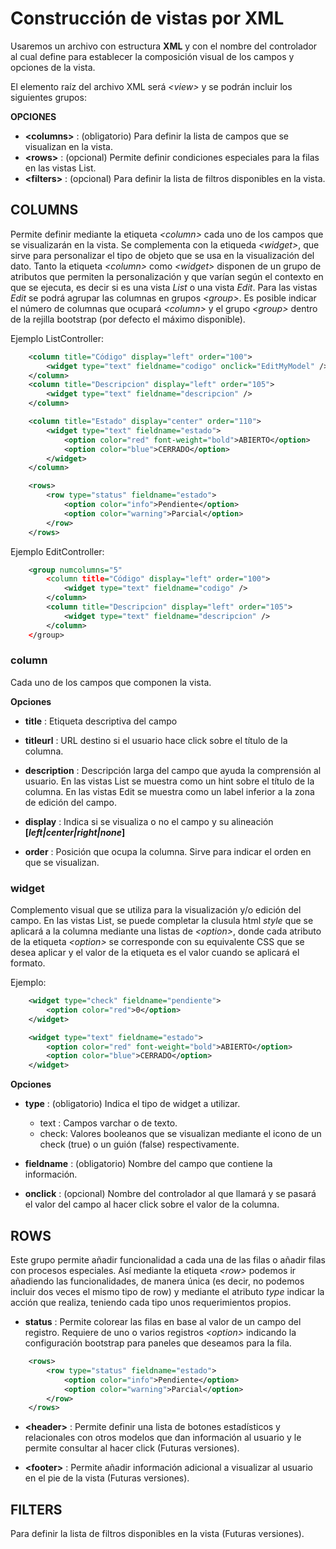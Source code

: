 # Construcción de vistas por XML
Usaremos un archivo con estructura **XML** y con el nombre del controlador al cual define para establecer la composición visual de los campos y opciones de la vista.

El elemento raíz del archivo XML será _\<view\>_ y se podrán incluir los siguientes grupos:

**OPCIONES**
* **\<columns\>** : (obligatorio) Para definir la lista de campos que se visualizan en la vista.
* **\<rows\>**    : (opcional) Permite definir condiciones especiales para la filas en las vistas List.
* **\<filters\>** : (opcional) Para definir la lista de filtros disponibles en la vista.

## COLUMNS
Permite definir mediante la etiqueta _\<column\>_ cada uno de los campos que se visualizarán en la vista. 
Se complementa con la etiqueda _\<widget\>_, que sirve para personalizar el tipo de objeto que se usa en la visualización del dato.
Tanto la etiqueta _\<column\>_ como _\<widget\>_ disponen de un grupo de atributos que permiten la personalización y que varían según
el contexto en que se ejecuta, es decir si es una vista _List_ o una vista _Edit_. Para las vistas _Edit_ se podrá agrupar las
columnas en grupos _\<group\>_.
Es posible indicar el número de columnas que ocupará _\<column\>_ y el grupo _\<group\>_ dentro de la rejilla bootstrap (por defecto el máximo disponible).

Ejemplo ListController:
    
```XML
    <column title="Código" display="left" order="100">
        <widget type="text" fieldname="codigo" onclick="EditMyModel" />
    </column>
    <column title="Descripcion" display="left" order="105">
        <widget type="text" fieldname="descripcion" />
    </column>

    <column title="Estado" display="center" order="110">
        <widget type="text" fieldname="estado">
            <option color="red" font-weight="bold">ABIERTO</option>
            <option color="blue">CERRADO</option>
        </widget>
    </column>

    <rows>
        <row type="status" fieldname="estado">
            <option color="info">Pendiente</option>
            <option color="warning">Parcial</option>
        </row>
    </rows>
```

Ejemplo EditController:
    
```XML
    <group numcolumns="5"
        <column title="Código" display="left" order="100">
            <widget type="text" fieldname="codigo" />
        </column>
        <column title="Descripcion" display="left" order="105">
            <widget type="text" fieldname="descripcion" />
        </column>
    </group>
```


### column
Cada uno de los campos que componen la vista.

**Opciones**
* **title** : Etiqueta descriptiva del campo

* **titleurl** : URL destino si el usuario hace click sobre el título de la columna.

* **description** : Descripción larga del campo que ayuda la comprensión al usuario. 
En las vistas List se muestra como un hint sobre el título de la columna.
En las vistas Edit se muestra como un label inferior a la zona de edición del campo.

* **display** : Indica si se visualiza o no el campo y su alineación **[_left|center|right|none_]**

* **order** : Posición que ocupa la columna. Sirve para indicar el orden en que se visualizan.


### widget
Complemento visual que se utiliza para la visualización y/o edición del campo. 
En las vistas List, se puede completar la clusula html _style_ que se aplicará a la columna mediante una listas de _\<option\>_, 
donde cada atributo de la etiqueta _\<option\>_ se corresponde con su equivalente CSS que se desea aplicar y el valor de la etiqueta
es el valor cuando se aplicará el formato.

Ejemplo:

```XML
    <widget type="check" fieldname="pendiente">
        <option color="red">0</option>
    </widget>

    <widget type="text" fieldname="estado">
        <option color="red" font-weight="bold">ABIERTO</option>
        <option color="blue">CERRADO</option>
    </widget>
```

**Opciones**
* **type** : (obligatorio) Indica el tipo de widget a utilizar.
    * text : Campos varchar o de texto.
    * check: Valores booleanos que se visualizan mediante el icono de un check (true) o un guión (false) respectivamente.

* **fieldname** : (obligatorio) Nombre del campo que contiene la información.

* **onclick** : (opcional) Nombre del controlador al que llamará y se pasará el valor del campo al hacer click sobre el valor de la columna.



## ROWS
Este grupo permite añadir funcionalidad a cada una de las filas o añadir filas con procesos especiales. Así mediante la etiqueta _\<row\>_ 
podemos ir añadiendo las funcionalidades, de manera única (es decir, no podemos incluir dos veces el mismo tipo de row) y
mediante el atributo _type_ indicar la acción que realiza, teniendo cada tipo unos requerimientos propios.

* **status** : Permite colorear las filas en base al valor de un campo del registro. Requiere de uno o varios registros _\<option\>_ indicando la
configuración bootstrap para paneles que deseamos para la fila.
```XML
    <rows>
        <row type="status" fieldname="estado">
            <option color="info">Pendiente</option>
            <option color="warning">Parcial</option>
        </row>
    </rows>
```
* **\<header\>**  : Permite definir una lista de botones estadísticos y relacionales con otros modelos que dan información al usuario y le permite
consultar al hacer click (Futuras versiones).

* **\<footer\>**  : Permite añadir información adicional a visualizar al usuario en el pie de la vista (Futuras versiones).



## FILTERS
Para definir la lista de filtros disponibles en la vista (Futuras versiones).
